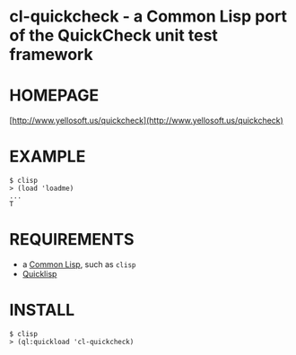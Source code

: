 # cl-quickcheck - a Common Lisp port of the QuickCheck unit test framework

# HOMEPAGE

[http://www.yellosoft.us/quickcheck](http://www.yellosoft.us/quickcheck)

# EXAMPLE

    $ clisp
    > (load 'loadme)
    ...
    T

# REQUIREMENTS

* a [Common Lisp](http://www.cliki.net/Common%20Lisp%20implementation), such as `clisp`
* [Quicklisp](http://www.quicklisp.org/)

# INSTALL

    $ clisp
    > (ql:quickload 'cl-quickcheck)
